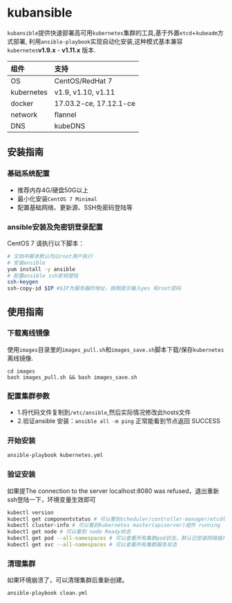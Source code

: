 # kubansible
`kubansible`提供快速部署高可用`kubernetes`集群的工具,基于外置`etcd`+`kubeadm`方式部署, 利用`ansible-playbook`实现自动化安装,这种模式基本兼容`kubernetes`**v1.9.x** - **v1.11.x** 版本.

|组件|支持|
|:-|:-|
|OS|CentOS/RedHat 7|
|kubernetes|v1.9, v1.10, v1.11|
|docker|17.03.2-ce, 17.12.1-ce|
|network|flannel|
|DNS|kubeDNS|

## 安装指南

### 基础系统配置

+ 推荐内存4G/硬盘50G以上
+ 最小化安装`CentOS 7 Minimal`
+ 配置基础网络、更新源、SSH免密码登陆等

### ansible安装及免密钥登录配置

CentOS 7 请执行以下脚本：

``` bash
# 文档中脚本默认均以root用户执行
# 安装ansible
yum install -y ansible
# 配置ansible ssh密钥登陆
ssh-keygen
ssh-copy-id $IP #$IP为服务器的地址，按照提示输入yes 和root密码
```

## 使用指南

### 下载离线镜像

使用`images`目录里的`images_pull.sh`和`images_save.sh`脚本下载/保存`kubernetes`离线镜像.

```
cd images
bash images_pull.sh && bash images_save.sh
```

### 配置集群参数

- 1.将代码文件复制到`/etc/ansible`,然后实际情况修改此hosts文件
- 2.验证ansible 安装：`ansible all -m ping` 正常能看到节点返回 SUCCESS


### 开始安装
``` bash
ansible-playbook kubernetes.yml
```

### 验证安装
如果提The connection to the server localhost:8080 was refused，退出重新ssh登陆一下，环境变量生效即可

``` bash
kubectl version
kubectl get componentstatus # 可以看到scheduler/controller-manager/etcd等组件 Healthy
kubectl cluster-info # 可以看到kubernetes master(apiserver)组件 running
kubectl get node # 可以看到 node Ready状态
kubectl get pod --all-namespaces # 可以查看所有集群pod状态，默认已安装网络插件、coredns、metrics-server等
kubectl get svc --all-namespaces # 可以查看所有集群服务状态
```

### 清理集群

如果环境崩溃了，可以清理集群后重新创建。

``` bash
ansible-playbook clean.yml
```
